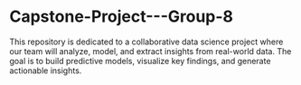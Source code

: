 # Capstone-Project---Group-8
This repository is dedicated to a collaborative data science project where our team will analyze, model, and extract insights from real-world data. The goal is to build predictive models, visualize key findings, and generate actionable insights.
